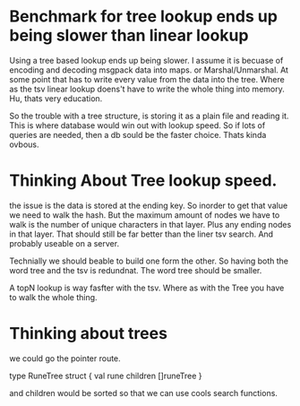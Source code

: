

# Benchmark for tree lookup ends up being slower than linear lookup

Using a tree based lookup ends up being slower.
I assume it is becuase of encoding and decoding msgpack data into maps.
or Marshal/Unmarshal.
At some point that has to write every value from the data into the tree.
Where as the tsv linear lookup doens't have to write the whole thing into memory.
Hu, thats very education.

So the trouble with a tree structure, is storing it as a plain file and reading it.
This is where database would win out with lookup speed.
So if lots of queries are needed, then a db sould be the faster choice.
Thats kinda ovbous.

# Thinking About Tree lookup speed.

the issue is the data is stored at the ending key.
So inorder to get that value we need to walk the hash.
But the maximum amount of nodes we have to walk is the number of unique characters in that layer.
Plus any ending nodes in that layer.
That should still be far better than the liner tsv search.
And probably useable on a server.

Technially we should beable to build one form the other.
So having both the word tree and the tsv is redundnat.
The word tree should be smaller.

A topN lookup is way fasfter with the tsv.
Where as with the Tree you have to walk the whole thing.

# Thinking about trees

we could go the pointer route.

type RuneTree struct {
    val rune
    children []runeTree
}

and children would be sorted so that we can use cools search functions.


